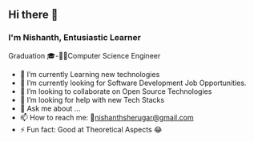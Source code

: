 ## Hi there 👋

### I'm Nishanth, Entusiastic Learner 
Graduation 🎓-🧑‍💻Computer Science Engineer

- 🔭 I’m currently Learning new technologies
- 🌱 I’m currently looking for Software Development Job Opportunities.
- 👯 I’m looking to collaborate on Open Source Technologies
- 🤔 I’m looking for help with new Tech Stacks
- 💬 Ask me about ...
- 📫 How to reach me: 📧nishanthsherugar@gmail.com</a>
- ⚡ Fun fact: Good at Theoretical Aspects 😂

